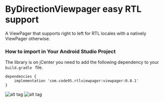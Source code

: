 # ByDirectionViewpager easy RTL support

A ViewPager that supports right to left for RTL locales with a natively  ViewPager otherwise.


### How to import in Your Android Studio Project
The library is on jCenter you need to add the following dependency to your ```build.gradle ``` file.
```
dependencies {
    implementation 'com.code95.rtlviewpager:viewpager:0.0.1'
}
```

![alt tag](https%3A%2F%2Fgiphy.com%2Fembed%2FckqrSE722Y9wBhFpAv)
![alt tag](http://i.imgur.com/Ogruyjj.gif)
